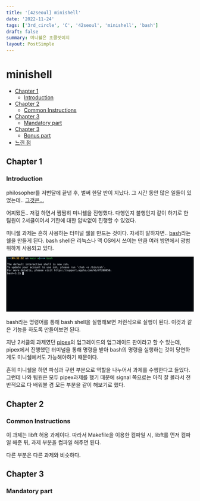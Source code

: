 ```yaml
---
title: '[42seoul] minishell'
date: '2022-11-24'
tags: ['3rd_circle', 'C', '42seoul', 'minishell', 'bash']
draft: false
summary: 미니쉘은 초콜릿이지
layout: PostSimple
---
```


# minishell

- [Chapter 1](#chapter-1)
  - [Introduction](#introduction)
- [Chapter 2](#chapter-2)
  - [Common Instructions](#common-instructions)
- [Chapter 3](#chapter-3)
  - [Mandatory part](#mandatory-part)
- [Chapter 3](#chapter-5)
  - [Bonus part](#bonus-part)
- [느낀 점](#느낀-점)

## Chapter 1

### Introduction

philosopher를 저번달에 끝낸 후, 벌써 한달 반이 지났다. 그 시간 동안 많은 일들이 있었는데.. [그것은...](https://chanwoong1.github.io/blog/woowacourse/precourse_main)

어찌됐든.. 저걸 하면서 짬짬히 미니쉘을 진행했다. 다행인지 불행인지 같이 하기로 한 팀원이 2서클이어서 기한에 대한 압박없이 진행할 수 있었다.

미니쉘 과제는 흔히 사용하는 터미널 쉘을 만드는 것이다. 자세히 말하자면.. [bash](https://www.gnu.org/software/bash/)라는 쉘을 만들게 된다. bash shell은 리눅스나 맥 OS에서 쓰이는 만큼 여러 방면에서 광범위하게 사용되고 있다.

![Alt text](https://github.com/chanwoong1/chanwoong1.github.io/blob/main/public/static/images/blog_posts/42seoul/minishell/minishell_chapter1_01.png?raw=true)

bash라는 명령어를 통해 bash shell을 실행해보면 저런식으로 실행이 된다. 이것과 같은 기능을 하도록 만들어보면 된다.

지난 2서클의 과제였던 [pipex](https://chanwoong1.github.io/blog/42seoul/[42seoul]pipex)의 업그레이드의 업그레이드 판이라고 할 수 있는데, pipex에서 진행했던 터미널을 통해 명령을 받아 bash의 명령을 실행하는 것이 당연하게도 미니쉘에서도 가능해야하기 때문이다.

흔히 미니쉘을 하면 파싱과 구현 부분으로 역할을 나누어서 과제를 수행한다고 들었다. 그런데 나와 팀원은 모두 pipex과제를 했기 때문에 signal 쪽으로는 아직 잘 몰라서 전반적으로 다 배워볼 겸 모든 부분을 같이 해보기로 했다.

## Chapter 2

### Common Instructions

이 과제는 libft 허용 과제이다. 따라서 Makefile을 이용한 컴파일 시, libft를 먼저 컴파일 해준 뒤, 과제 부분을 컴파일 해주면 된다.

다른 부분은 다른 과제와 비슷하다.

## Chapter 3

### Mandatory part
